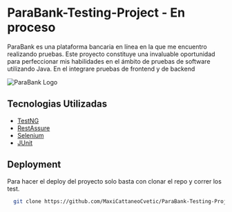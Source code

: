 
# ParaBank-Testing-Project - En proceso

ParaBank es una plataforma bancaria en línea en la que me encuentro realizando pruebas. Este proyecto constituye una invaluable oportunidad para perfeccionar mis habilidades en el ámbito de pruebas de software utilizando Java.
En el integrare pruebas de frontend y de backend

![ParaBank Logo](https://github.com/MaxiCattaneoCvetic/ParaBank-Testing-Project/edit/main/Parabank.png)

## Tecnologias Utilizadas

 - [TestNG](https://testng.org/)
 - [RestAssure](https://rest-assured.io/)
 - [Selenium](https://www.selenium.dev/)
 - [JUnit](https://junit.org/)


## Deployment

Para hacer el deploy del proyecto solo basta con clonar el repo y correr los test.

```bash
  git clone https://github.com/MaxiCattaneoCvetic/ParaBank-Testing-Project.git
```

